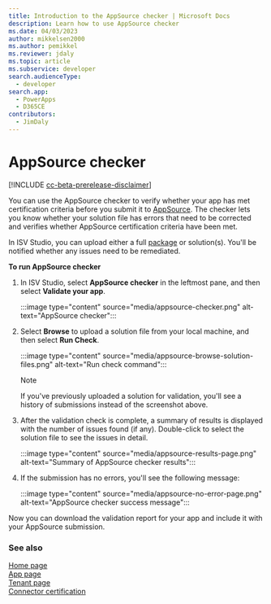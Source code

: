 ```yaml
---
title: Introduction to the AppSource checker | Microsoft Docs
description: Learn how to use AppSource checker
ms.date: 04/03/2023
author: mikkelsen2000
ms.author: pemikkel
ms.reviewer: jdaly
ms.topic: article
ms.subservice: developer
search.audienceType: 
  - developer
search.app: 
  - PowerApps
  - D365CE
contributors: 
  - JimDaly
---
```


# AppSource checker

[!INCLUDE [cc-beta-prerelease-disclaimer](../../includes/cc-beta-prerelease-disclaimer.md)]

You can use the AppSource checker to verify whether your app has met certification criteria before you submit it to [AppSource](https://appsource.microsoft.com/). The checker lets you know whether your solution file has errors that need to be corrected and verifies whether AppSource certification criteria have been met.

In ISV Studio, you can upload either a full [package](/power-platform/alm/package-deployer-tool) or solution(s). You'll be notified whether any issues need to be remediated.

**To run AppSource checker**

1. In ISV Studio, select **AppSource checker** in the leftmost pane, and then select **Validate your app**.

   :::image type="content" source="media/appsource-checker.png" alt-text="AppSource checker":::

2. Select **Browse** to upload a solution file from your local machine, and then select **Run Check**.
   
   :::image type="content" source="media/appsource-browse-solution-files.png" alt-text="Run check command":::
 
   > [!NOTE]
   > If you've previously uploaded a solution for validation, you'll see a history of submissions instead of the screenshot above.

3. After the validation check is complete, a summary of results is displayed with the number of issues found (if any). Double-click to select the solution file to see the issues in detail.

   :::image type="content" source="media/appsource-results-page.png" alt-text="Summary of AppSource checker results":::

4. If the submission has no errors, you'll see the following message:
 
   :::image type="content" source="media/appsource-no-error-page.png" alt-text="AppSource checker success message":::
   
Now you can download the validation report for your app and include it with your AppSource submission.

### See also

[Home page](home.md)<br/>
[App page](app.md)<br/>
[Tenant page](tenant.md)<br/>
[Connector certification](connector-certification.md)